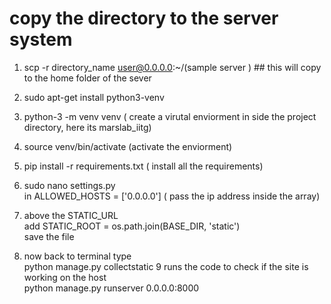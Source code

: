 #  copy the directory to the server system

 1. scp -r directory_name  user@0.0.0.0:~/(sample server ) ## this will copy to the home folder of the sever

 2. sudo apt-get install python3-venv
 3. python-3 -m venv venv ( create a virutal enviorment in side the project directory, here its marslab_iitg)
 4. source venv/bin/activate (activate the enviorment)
 5. pip install -r requirements.txt ( install all the requirements)
 6. sudo nano settings.py \
 in ALLOWED_HOSTS = ['0.0.0.0'] ( pass the ip address inside the array)
 7. above the STATIC_URL \
  add STATIC_ROOT = os.path.join(BASE_DIR, 'static') \
 save the file

 8. now back to terminal type \
 python manage.py collectstatic
 9 runs the code to check if the site is working on the host \
 python manage.py runserver 0.0.0.0:8000



